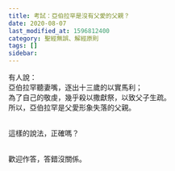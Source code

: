 ```yaml
---
title: 考試：亞伯拉罕是沒有父愛的父親？
date: 2020-08-07
last_modified_at: 1596812400
category: 聖經無誤、解經原則
tags: []
sidebar: 
---
```


<p>有人說：<br/>
亞伯拉罕聽妻嘴，逐出十三歲的以實馬利；<br/>
為了自己的敬虔，幾乎殺以撒獻祭，以致父子生疏。<br/>
所以，亞伯拉罕是父愛形象失落的父親。</p>
<p><br/>
這樣的說法，正確嗎？</p>
<p><br/>
歡迎作答，答錯沒關係。</p>
<p> </p>
